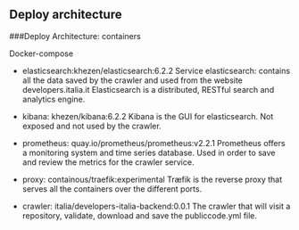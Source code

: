 ## Deploy architecture

###Deploy Architecture: containers

Docker-compose

- elasticsearch:khezen/elasticsearch:6.2.2
  Service elasticsearch: contains all the data saved by the crawler and used from the website developers.italia.it
  Elasticsearch is a distributed, RESTful search and analytics engine.

- kibana: khezen/kibana:6.2.2
  Kibana is the GUI for elasticsearch. Not exposed and not used by the crawler.

- prometheus: quay.io/prometheus/prometheus:v2.2.1
  Prometheus offers a monitoring system and time series database. Used in order to save and review the metrics for the crawler service.

- proxy: containous/traefik:experimental
  Træfik is the reverse proxy that serves all the containers over the different ports.

- crawler: italia/developers-italia-backend:0.0.1
  The crawler that will visit a repository, validate, download and save the publiccode.yml file.

